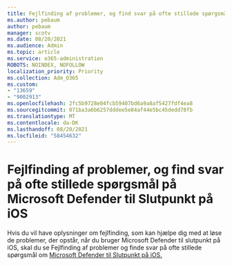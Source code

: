 ```yaml
---
title: Fejlfinding af problemer, og find svar på ofte stillede spørgsmål på Microsoft Defender til Slutpunkt på iOS
ms.author: pebaum
author: pebaum
manager: scotv
ms.date: 08/20/2021
ms.audience: Admin
ms.topic: article
ms.service: o365-administration
ROBOTS: NOINDEX, NOFOLLOW
localization_priority: Priority
ms.collection: Adm_O365
ms.custom:
- "13659"
- "9002913"
ms.openlocfilehash: 2fc5b9728e04fcb59407bd6a9a8af5427fdf4ea8
ms.sourcegitcommit: 071ba3a6b6257dddee5e84af44e5bc45dedd78fb
ms.translationtype: MT
ms.contentlocale: da-DK
ms.lasthandoff: 08/20/2021
ms.locfileid: "58454632"
---
```

# <a name="troubleshoot-issues-and-find-answers-to-faqs-on-microsoft-defender-for-endpoint-on-ios"></a>Fejlfinding af problemer, og find svar på ofte stillede spørgsmål på Microsoft Defender til Slutpunkt på iOS

Hvis du vil have oplysninger om fejlfinding, som kan hjælpe dig med at løse de problemer, der opstår, når du bruger Microsoft Defender til slutpunkt på iOS, skal du se Fejlfinding af problemer og finde svar på ofte stillede spørgsmål om [Microsoft Defender til Slutpunkt på iOS.](https://docs.microsoft.com/microsoft-365/security/defender-endpoint/ios-troubleshoot)